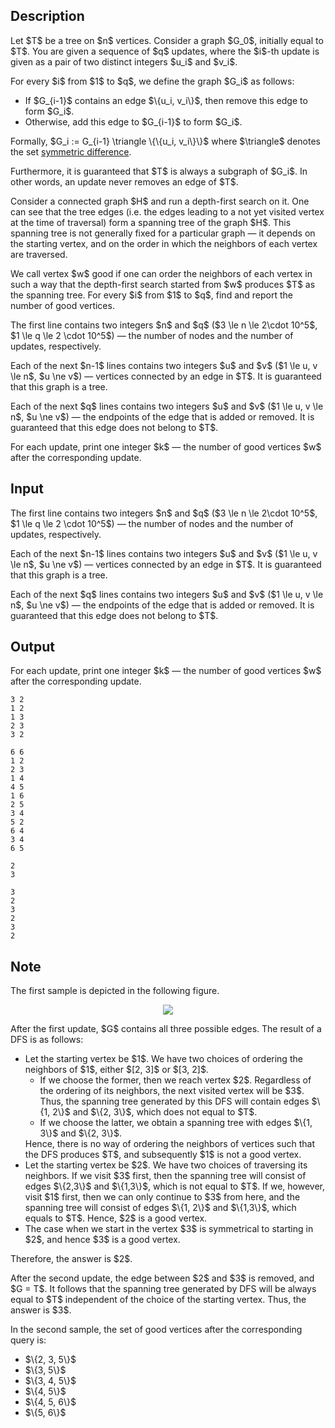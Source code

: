 ## Description

<div><p>Let $T$ be a tree on $n$ vertices. Consider a graph $G_0$, initially equal to $T$. You are given a sequence of $q$ updates, where the $i$-th update is given as a pair of two distinct integers $u_i$ and $v_i$. </p><p>For every $i$ from $1$ to $q$, we define the graph $G_i$ as follows: </p><ul> <li> If $G_{i-1}$ contains an edge $\{u_i, v_i\}$, then remove this edge to form $G_i$. </li><li> Otherwise, add this edge to $G_{i-1}$ to form $G_i$. </li></ul> <p>Formally, $G_i := G_{i-1} \triangle \{\{u_i, v_i\}\}$ where $\triangle$ denotes the set <a href="https://en.wikipedia.org/wiki/Symmetric_difference">symmetric difference</a>. </p><p>Furthermore, it is guaranteed that $T$ is always a subgraph of $G_i$. In other words, an update never removes an edge of $T$.</p><p>Consider a connected graph $H$ and run a depth-first search on it. One can see that the tree edges (i.e. the edges leading to a not yet visited vertex at the time of traversal) form a spanning tree of the graph $H$. This spanning tree is not generally fixed for a particular graph&nbsp;— it depends on the starting vertex, and on the order in which the neighbors of each vertex are traversed. </p><p>We call vertex $w$ <span class="tex-font-style-it">good</span> if one can order the neighbors of each vertex in such a way that the depth-first search started from $w$ produces $T$ as the spanning tree. For every $i$ from $1$ to $q$, find and report the number of good vertices.</p></div><div class="input-specification"><p>The first line contains two integers $n$ and $q$ ($3 \le n \le 2\cdot 10^5$, $1 \le q \le 2 \cdot 10^5$)&nbsp;— the number of nodes and the number of updates, respectively.</p><p>Each of the next $n-1$ lines contains two integers $u$ and $v$ ($1 \le u, v \le n$, $u \ne v$)&nbsp;— vertices connected by an edge in $T$. It is guaranteed that this graph is a tree.</p><p>Each of the next $q$ lines contains two integers $u$ and $v$ ($1 \le u, v \le n$, $u \ne v$)&nbsp;— the endpoints of the edge that is added or removed. It is guaranteed that this edge does not belong to $T$.</p></div><div class="output-specification"><p>For each update, print one integer $k$&nbsp;— the number of good vertices $w$ after the corresponding update.</p></div>

## Input

<p>The first line contains two integers $n$ and $q$ ($3 \le n \le 2\cdot 10^5$, $1 \le q \le 2 \cdot 10^5$)&nbsp;— the number of nodes and the number of updates, respectively.</p><p>Each of the next $n-1$ lines contains two integers $u$ and $v$ ($1 \le u, v \le n$, $u \ne v$)&nbsp;— vertices connected by an edge in $T$. It is guaranteed that this graph is a tree.</p><p>Each of the next $q$ lines contains two integers $u$ and $v$ ($1 \le u, v \le n$, $u \ne v$)&nbsp;— the endpoints of the edge that is added or removed. It is guaranteed that this edge does not belong to $T$.</p>

## Output

<p>For each update, print one integer $k$&nbsp;— the number of good vertices $w$ after the corresponding update.</p>





```input1
3 2
1 2
1 3
2 3
3 2

```




```input2
6 6
1 2
2 3
1 4
4 5
1 6
2 5
3 4
5 2
6 4
3 4
6 5

```




```output1
2
3

```




```output2
3
2
3
2
3
2

```



## Note

<p>The first sample is depicted in the following figure.</p><center> <img class="tex-graphics" src="file://aVekeZRZ.png" style="max-width: 100.0%;max-height: 100.0%;"> </center><p>After the first update, $G$ contains all three possible edges. The result of a DFS is as follows: </p><ul> <li> Let the starting vertex be $1$. We have two choices of ordering the neighbors of $1$, either $[2, 3]$ or $[3, 2]$. <ul> <li> If we choose the former, then we reach vertex $2$. Regardless of the ordering of its neighbors, the next visited vertex will be $3$. Thus, the spanning tree generated by this DFS will contain edges $\{1, 2\}$ and $\{2, 3\}$, which does not equal to $T$. </li><li> If we choose the latter, we obtain a spanning tree with edges $\{1, 3\}$ and $\{2, 3\}$. </li></ul> Hence, there is no way of ordering the neighbors of vertices such that the DFS produces $T$, and subsequently $1$ is not a good vertex. </li><li> Let the starting vertex be $2$. We have two choices of traversing its neighbors. If we visit $3$ first, then the spanning tree will consist of edges $\{2,3\}$ and $\{1,3\}$, which is not equal to $T$. If we, however, visit $1$ first, then we can only continue to $3$ from here, and the spanning tree will consist of edges $\{1, 2\}$ and $\{1,3\}$, which equals to $T$. Hence, $2$ is a good vertex. </li><li> The case when we start in the vertex $3$ is symmetrical to starting in $2$, and hence $3$ is a good vertex. </li></ul> Therefore, the answer is $2$.<p>After the second update, the edge between $2$ and $3$ is removed, and $G = T$. It follows that the spanning tree generated by DFS will be always equal to $T$ independent of the choice of the starting vertex. Thus, the answer is $3$.</p><p>In the second sample, the set of good vertices after the corresponding query is: </p><ul> <li> $\{2, 3, 5\}$ </li><li> $\{3, 5\}$ </li><li> $\{3, 4, 5\}$ </li><li> $\{4, 5\}$ </li><li> $\{4, 5, 6\}$ </li><li> $\{5, 6\}$ </li></ul>
